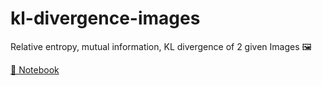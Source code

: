 # kl-divergence-images
Relative entropy, mutual information, KL divergence of 2 given Images 🖼

[📓 Notebook](notebook/class-test-3.ipynb)
